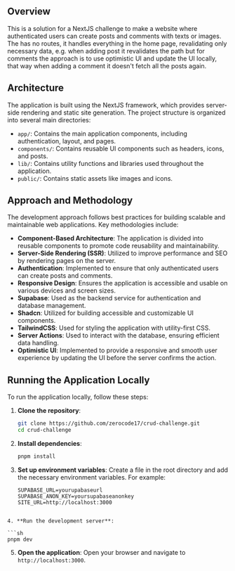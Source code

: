 ## Overview

This is a solution for a NextJS challenge to make a website where authenticated users can create posts and comments with texts or images. The has no routes, it handles everything in the home page, revalidating only necessary data, e.g. when adding post it revalidates the path but for comments the approach is to use optimistic UI and update the UI locally, that way when adding a comment it doesn't fetch all the posts again.

## Architecture

The application is built using the NextJS framework, which provides server-side rendering and static site generation. The project structure is organized into several main directories:

- `app/`: Contains the main application components, including authentication, layout, and pages.
- `components/`: Contains reusable UI components such as headers, icons, and posts.
- `lib/`: Contains utility functions and libraries used throughout the application.
- `public/`: Contains static assets like images and icons.

## Approach and Methodology

The development approach follows best practices for building scalable and maintainable web applications. Key methodologies include:

- **Component-Based Architecture**: The application is divided into reusable components to promote code reusability and maintainability.
- **Server-Side Rendering (SSR)**: Utilized to improve performance and SEO by rendering pages on the server.
- **Authentication**: Implemented to ensure that only authenticated users can create posts and comments.
- **Responsive Design**: Ensures the application is accessible and usable on various devices and screen sizes.
- **Supabase**: Used as the backend service for authentication and database management.
- **Shadcn**: Utilized for building accessible and customizable UI components.
- **TailwindCSS**: Used for styling the application with utility-first CSS.
- **Server Actions**: Used to interact with the database, ensuring efficient data handling.
- **Optimistic UI**: Implemented to provide a responsive and smooth user experience by updating the UI before the server confirms the action.

## Running the Application Locally

To run the application locally, follow these steps:

1. **Clone the repository**:

   ```sh
   git clone https://github.com/zerocode17/crud-challenge.git
   cd crud-challenge
   ```

2. **Install dependencies**:

   ```sh
   pnpm install
   ```

3. **Set up environment variables**:
   Create a file in the root directory and add the necessary environment variables. For example:

   ```env
   SUPABASE_URL=yourupabaseurl
   SUPABASE_ANON_KEY=yoursupabaseanonkey
   SITE_URL=http://localhost:3000
   ```

````

4. **Run the development server**:

```sh
pnpm dev
````

5. **Open the application**:
   Open your browser and navigate to `http://localhost:3000`.
